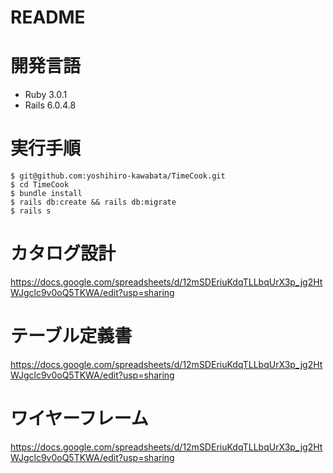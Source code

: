 # README
# 開発言語
- Ruby 3.0.1
- Rails 6.0.4.8
# 実行手順
    $ git@github.com:yoshihiro-kawabata/TimeCook.git
    $ cd TimeCook
    $ bundle install
    $ rails db:create && rails db:migrate
    $ rails s
# カタログ設計
https://docs.google.com/spreadsheets/d/12mSDEriuKdqTLLbqUrX3p_jg2HtWJgclc9v0oQ5TKWA/edit?usp=sharing
# テーブル定義書
https://docs.google.com/spreadsheets/d/12mSDEriuKdqTLLbqUrX3p_jg2HtWJgclc9v0oQ5TKWA/edit?usp=sharing
# ワイヤーフレーム
https://docs.google.com/spreadsheets/d/12mSDEriuKdqTLLbqUrX3p_jg2HtWJgclc9v0oQ5TKWA/edit?usp=sharing
